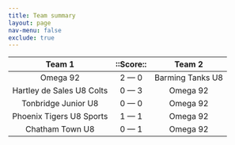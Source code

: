 ```yaml
---
title: Team summary
layout: page
nav-menu: false
exclude: true
---
```




|          Team 1           |  ::Score::  |      Team 2      |
|:-------------------------:|:-----------:|:----------------:|
|         Omega 92          | 2 &mdash; 0 | Barming Tanks U8 |
| Hartley de Sales U8 Colts | 0 &mdash; 3 |     Omega 92     |
|    Tonbridge Junior U8    | 0 &mdash; 0 |     Omega 92     |
| Phoenix Tigers U8 Sports  | 1 &mdash; 1 |     Omega 92     |
|      Chatham Town U8      | 0 &mdash; 1 |     Omega 92     |

 <br /><br /><br />